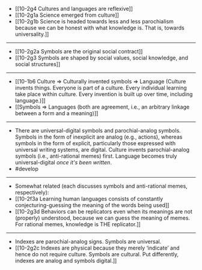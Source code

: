 - [[10-2g4 Cultures and languages are reflexive]]
- [[10-2g1a Science emerged from culture]]
- [[10-2g1b Science is headed towards less and less parochialism because we can be honest with what knowledge is. That is, towards universality.]]
---
- [[10-2g2a Symbols are the original social contract]]
- [[10-2g3 Symbols are shaped by social values, social knowledge, and social structures]]
---
- [[10-1b6 Culture ⇒ Culturally invented symbols ⇒ Language (Culture invents things. Everyone is part of a culture. Every individual learning take place within culture. Every invention is built up over time, including language.)]]
- [[Symbols ⇒ Languages (both are agreement, i.e., an arbitrary linkage between a form and a meaning)]]
---
- There are universal-digital symbols and parochial-analog symbols. Symbols in the form of inexplicit are analog (e.g., actions), whereas symbols in the form of explicit, particularly those expressed with universal writing systems, are digital. Culture invents parochial-analog symbols (i.e., anti-rational memes) first. Language becomes truly universal-digital *once it's been written*.
- #develop
---
- Somewhat related (each discusses symbols and anti-rational memes, respectively):
- [[10-2f3a Learning human languages consists of constantly conjecturing-guessing the meaning of the words being used]]
- [[10-2g3d Behaviors can be replicators even when its meanings are not (properly) understood, because we can guess the meaning of memes. For rational memes, knowledge is THE replicator.]]
---
- Indexes are parochial-analog signs. Symbols are universal.
- [[10-2g2c Indexes are physical because they merely ‘indicate’ and hence do not require culture. Symbols are cultural. Put differently, indexes are analog and symbols digital.]]
